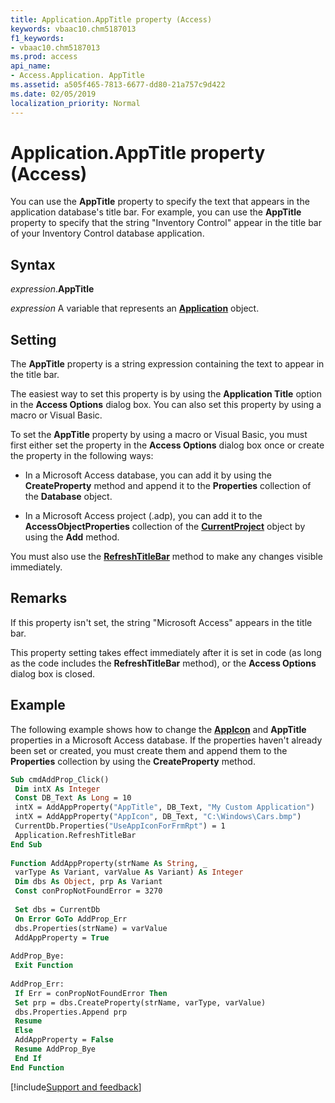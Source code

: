 ```yaml
---
title: Application.AppTitle property (Access)
keywords: vbaac10.chm5187013
f1_keywords:
- vbaac10.chm5187013
ms.prod: access
api_name:
- Access.Application. AppTitle
ms.assetid: a505f465-7813-6677-dd80-21a757c9d422
ms.date: 02/05/2019
localization_priority: Normal
---
```



# Application.AppTitle property (Access)

You can use the **AppTitle** property to specify the text that appears in the application database's title bar. For example, you can use the **AppTitle** property to specify that the string "Inventory Control" appear in the title bar of your Inventory Control database application.

## Syntax

_expression_.**AppTitle**

_expression_ A variable that represents an **[Application](Access.Application.md)** object.

## Setting

The **AppTitle** property is a string expression containing the text to appear in the title bar.

The easiest way to set this property is by using the **Application Title** option in the **Access Options** dialog box. You can also set this property by using a macro or Visual Basic.

To set the **AppTitle** property by using a macro or Visual Basic, you must first either set the property in the **Access Options** dialog box once or create the property in the following ways:

- In a Microsoft Access database, you can add it by using the **CreateProperty** method and append it to the **Properties** collection of the **Database** object.
    
- In a Microsoft Access project (.adp), you can add it to the **AccessObjectProperties** collection of the **[CurrentProject](access.currentproject.md)** object by using the **Add** method.
    
You must also use the **[RefreshTitleBar](access.application.refreshtitlebar.md)** method to make any changes visible immediately.


## Remarks

If this property isn't set, the string "Microsoft Access" appears in the title bar.

This property setting takes effect immediately after it is set in code (as long as the code includes the **RefreshTitleBar** method), or the **Access Options** dialog box is closed.

## Example

The following example shows how to change the **[AppIcon](Access.Application.AppIcon.md)** and **AppTitle** properties in a Microsoft Access database. If the properties haven't already been set or created, you must create them and append them to the **Properties** collection by using the **CreateProperty** method.


```vb
Sub cmdAddProp_Click() 
 Dim intX As Integer 
 Const DB_Text As Long = 10 
 intX = AddAppProperty("AppTitle", DB_Text, "My Custom Application") 
 intX = AddAppProperty("AppIcon", DB_Text, "C:\Windows\Cars.bmp") 
 CurrentDb.Properties("UseAppIconForFrmRpt") = 1 
 Application.RefreshTitleBar 
End Sub 
 
Function AddAppProperty(strName As String, _ 
 varType As Variant, varValue As Variant) As Integer 
 Dim dbs As Object, prp As Variant 
 Const conPropNotFoundError = 3270 
 
 Set dbs = CurrentDb 
 On Error GoTo AddProp_Err 
 dbs.Properties(strName) = varValue 
 AddAppProperty = True 
 
AddProp_Bye: 
 Exit Function 
 
AddProp_Err: 
 If Err = conPropNotFoundError Then 
 Set prp = dbs.CreateProperty(strName, varType, varValue) 
 dbs.Properties.Append prp 
 Resume 
 Else 
 AddAppProperty = False 
 Resume AddProp_Bye 
 End If 
End Function
```


[!include[Support and feedback](~/includes/feedback-boilerplate.md)]